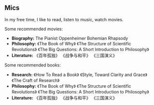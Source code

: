 ## Mics

<p>In my free time, I like to read, listen to music, watch movies.</p>

<p>Some recommended movies:</p>

<ul>
  <li><strong>Biography:</strong> The Pianist Oppenheimer Bohemian Rhapsody</li>
  <li><strong>Philosophy:</strong> 《The Book of Why》 《The Structure of Scientific Revolutions》 《The Big Questions: A Short Introduction to Philosophy》</li>
  <li><strong>Literature:</strong> 《百年孤独》 《战争与和平》 《三国演义》</li>
</ul>

<p>Some recommended books:</p>

<ul>
  <li><strong>Research:</strong> 《How To Read a Book》 《Style, Toward Clarity and Grace》 《The Craft of Research》</li>
  <li><strong>Philosophy:</strong> 《The Book of Why》 《The Structure of Scientific Revolutions》 《The Big Questions: A Short Introduction to Philosophy》</li>
  <li><strong>Literature:</strong> 《百年孤独》 《战争与和平》 《三国演义》</li>
</ul>

